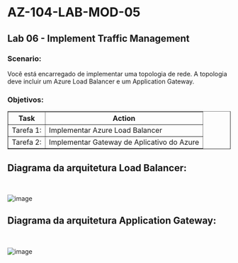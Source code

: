 # AZ-104-LAB-MOD-05

 <h2>Lab 06 - Implement Traffic Management</h2>
  
<h3>Scenario:</h3> 

Você está encarregado de implementar uma topologia de rede. A topologia deve incluir um Azure Load Balancer e um Application Gateway.

<h3>Objetivos:</h3>  

<table border="1">    
  <tr>
    <th colspan="1">Task</th>  	              
    <th colspan="2">Action</th>
  </tr>
<td>Tarefa 1:</td>
    <td>Implementar Azure Load Balancer</td>
  </tr>
  <tr>
    <td>Tarefa 2:</td>
    <td>Implementar Gateway de Aplicativo do Azure</td>
  </tr>
  </table>

<h2>Diagrama da arquitetura Load Balancer:</h2> <br>

![image](https://user-images.githubusercontent.com/107069287/193043776-ac66c4db-007c-49e1-aeb6-659a75eaf27b.png)

<h2>Diagrama da arquitetura Application Gateway:</h2> <br>

![image](https://user-images.githubusercontent.com/107069287/193655553-f2c47728-1365-4fec-88dd-c270ebc530c9.png)